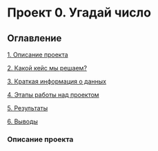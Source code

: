 # Проект 0. Угадай число

## Оглавление
[1. Описание проекта]()

[2. Какой кейс мы решаем?]()

[3. Краткая информация о данных]()

[4. Этапы работы над проектом]()

[5. Результаты](ываыа)

[6. Выводы](ваыаы)

### Описание проекта
